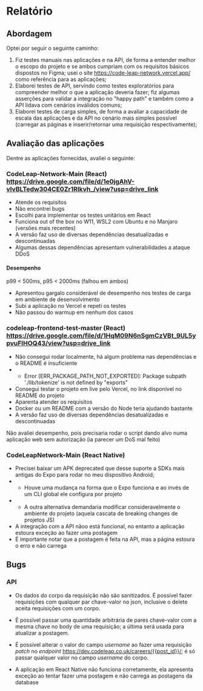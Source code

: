 # Relatório

## Abordagem

Optei por seguir o seguinte caminho:

1. Fiz testes manuais nas aplicações e na API, de forma a entender melhor o escopo do projeto e se ambos cumpriam com os requisitos básicos dispostos no Figma; usei o site <https://code-leap-network.vercel.app/> como referência para as aplicações;
2. Elaborei testes de API, servindo como testes exploratórios para compreender melhor o que a aplicação deveria fazer; fiz algumas asserções para validar a integração no "happy path" e também como a API lidava com cenários inválidos comuns;
3. Elaborei testes de carga simples, de forma a avaliar a capacidade de escala das aplicações e da API no cenário mais simples possível (carregar as páginas e inserir/retornar uma requisição respectivamente);

## Avaliação das aplicações

Dentre as aplicações fornecidas, avaliei o seguinte:

### CodeLeap-Network-Main (React) <https://drive.google.com/file/d/1e0jgAhV-vIvBLTedw304CE0Zr1RIkvh_/view?usp=drive_link>

- Atende os requisitos
- Não encontrei bugs
- Escolhi para implementar os testes unitários em React
- Funciona out of the box no W11, WSL2 com Ubuntu e no Manjaro (versões mais recentes)
- A versão faz uso de diversas dependências desatualizadas e descontinuadas
- Algumas dessas dependências apresentam vulnerabilidades a ataque DDoS

#### Desempenho

p99 < 500ms, p95 < 2000ms (falhou em ambos)

- Apresentou gargalo considerável de desempenho nos testes de carga em ambiente de desenvolvimento
- Subi a aplicação no Vercel e repeti os testes
- Não passou do warmup em nenhum dos casos

### codeleap-frontend-test-master (React) <https://drive.google.com/file/d/1HqM09N6nSgmCzVBt_9UL5ypvuFIHOQ43/view?usp=drive_link>

- Não consegui rodar localmente, há algum problema nas dependências e o README é insuficiente
- - Error [ERR_PACKAGE_PATH_NOT_EXPORTED]: Package subpath './lib/tokenize' is not defined by "exports"
- Consegui testar o projeto em live pelo Vercel, no link disponível no README do projeto
- Aparenta atender os requisitos
- Docker ou um README com a versão do Node teria ajudando bastante
- A versão faz uso de diversas dependências desatualizadas e descontinuadas

Não avaliei desempenho, pois precisaria rodar o script dando alvo numa aplicação web sem autorização (ia parecer um DoS mal feito)

### CodeLeapNetwork-Main (React Native)

- Precisei baixar um APK deprecated que desse suporte a SDKs mais antigas do Expo para rodar no meu dispositivo Android;
- - Houve uma mudança na forma que o Expo funciona e ao invés de um CLI global ele configura por projeto
- - A outra alternativa demandaria modificar consideravelmente o ambiente do projeto (aquela cascata de breaking changes de projetos JS)
- A integração com a API nãoo está funcional, no entanto a aplicação estoura exceção ao fazer uma postagem
- É importante notar que a postagem é feita na API, mas a página estoura o erro e não carrega

## Bugs

### API

- Os dados do corpo da requisição não são sanitizados. É possível fazer requisições com qualquer par chave-valor no json, inclusive o delete aceita requisições com um corpo.
- É possível passar uma quantidade arbitrária de pares chave-valor com a mesma chave no body de uma requisição; a última será usada para atualizar a postagem.
- É possível alterar o valor do campo _username_ ao fazer uma requisição _patch_ no _endpoint_ <https://dev.codeleap.co.uk/careers/{{post_id}}/>; é só passar qualquer valor no campo _username_ do corpo.

- A aplicação em React Native não funciona corretamente, ela apresenta exceção ao tentar fazer uma postagem e não carrega as postagens da database
